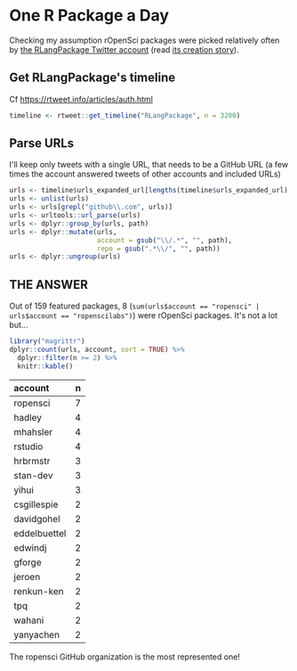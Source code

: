 
<!-- README.md is generated from README.Rmd. Please edit that file -->
One R Package a Day
===================

Checking my assumption rOpenSci packages were picked relatively often by [the RLangPackage Twitter account](https://twitter.com/RLangPackage) (read [its creation story](https://stevenmortimer.com/one-r-package-a-day/)).

Get RLangPackage's timeline
---------------------------

Cf <https://rtweet.info/articles/auth.html>

``` r
timeline <- rtweet::get_timeline("RLangPackage", n = 3200)
```

Parse URLs
----------

I'll keep only tweets with a single URL, that needs to be a GitHub URL (a few times the account answered tweets of other accounts and included URLs)

``` r
urls <- timeline$urls_expanded_url[lengths(timeline$urls_expanded_url) == 1]
urls <- unlist(urls)
urls <- urls[grepl("github\\.com", urls)]
urls <- urltools::url_parse(urls)
urls <- dplyr::group_by(urls, path)
urls <- dplyr::mutate(urls, 
                      account = gsub("\\/.*", "", path), 
                      repo = gsub(".*\\/", "", path))
urls <- dplyr::ungroup(urls)
```

THE ANSWER
----------

Out of 159 featured packages, 8 (`sum(urls$account == "ropensci" | urls$account == "ropenscilabs")`) were rOpenSci packages. It's not a lot but...

``` r
library("magrittr")
dplyr::count(urls, account, sort = TRUE) %>%
  dplyr::filter(n >= 2) %>%
  knitr::kable()
```

| account      |    n|
|:-------------|----:|
| ropensci     |    7|
| hadley       |    4|
| mhahsler     |    4|
| rstudio      |    4|
| hrbrmstr     |    3|
| stan-dev     |    3|
| yihui        |    3|
| csgillespie  |    2|
| davidgohel   |    2|
| eddelbuettel |    2|
| edwindj      |    2|
| gforge       |    2|
| jeroen       |    2|
| renkun-ken   |    2|
| tpq          |    2|
| wahani       |    2|
| yanyachen    |    2|

The ropensci GitHub organization is the most represented one!

